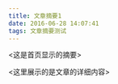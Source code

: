 ```yaml
---
title: 文章摘要1
date: 2016-06-28 14:07:41
tags: 文章摘要测试
---
```


<这是首页显示的摘要>
<!-- more -->
<这里展示的是文章的详细内容>
